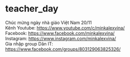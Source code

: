 # teacher_day
Chúc mừng ngày nhà giáo Việt Nam 20/11 <br>
Kênh Youtube: https://www.youtube.com/c/minkalexvina/ <br>
Facebook: https://www.facebook.com/minkalexvina/ <br>
Instagram: https://www.instagram.com/minkalexvina/ <br>
Gia nhập group Dân IT: https://www.facebook.com/groups/803129063825326/ <br>

